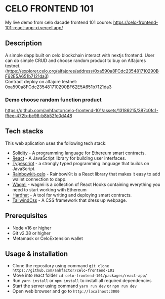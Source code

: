 # CELO FRONTEND 101

My live demo from celo dacade frontend 101 course: https://celo-frontend-101-react-app-xi.vercel.app/ 

## Description
A simple dapp built on celo blockchain interact with nextjs frontend. User can do simple CRUD and choose random product to buy on Alfajores testnet. (https://explorer.celo.org/alfajores/address/0xa590a8FCdc235481710290BF62E5A651b7121da3)  
Contract deploy on alfajore testnet: 0xa590a8FCdc235481710290BF62E5A651b7121da3

### Demo choose random function product
https://github.com/anhfactor/celo-frontend-101/assets/13186215/387c0fc1-f5ee-472b-bc98-b8b52fc0d448


## Tech stacks
This web aplication uses the following tech stack:
- [Solidity](https://docs.soliditylang.org/) - A programming language for Ethereum smart contracts.
- [React](https://reactjs.org/) - A JavaScript library for building user interfaces.
- [Typescript](https://www.typescriptlang.org) - a strongly typed programming language that builds on JavaScript.
- [Rainbowkit-celo](https://docs.celo.org/developer/rainbowkit-celo) - RainbowKit is a React library that makes it easy to add wallet connection to dapp.
- [Wagmi](https://wagmi.sh) - wagmi is a collection of React Hooks containing everything you need to start working with Ethereum
- [Hardhat](https://hardhat.org/) - A tool for writing and deploying smart contracts.
- [TailwindCss](https://tailwindcss.com) - A CSS framework that dress up webpage.

## Prerequisites
- Node v16 or higher
- Git v2.38 or higher
- Metamask or CeloExtension wallet

## Usage & installation
- Clone the repository using command ```git clone https://github.com/anhfactor/celo-frontend-101```
- Move into react folder ```cd celo-frontend-101/packages/react-app/ ```
- Run ```yarn install``` or ```npm install``` to install all required dependencies
- Start the server using command ```yarn run dev``` or ```npm run dev```
- Open web browser and go to ```http://localhost:3000```
